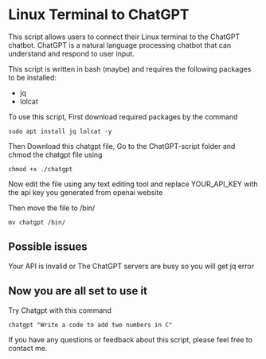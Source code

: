 # Linux Terminal to ChatGPT

This script allows users to connect their Linux terminal to the ChatGPT chatbot. ChatGPT is a natural language processing chatbot that can understand and respond to user input.

This script is written in bash (maybe) and requires the following packages to be installed:

- jq
- lolcat

To use this script, First download required packages by the command

```sudo apt install jq lolcat -y```

Then Download this chatgpt file, Go to the ChatGPT-script folder and chmod the chatgpt file using

```chmod +x ./chatgpt```

Now edit the file using any text editing tool and replace YOUR_API_KEY with the api key you generated from openai website

Then move the file to /bin/

```mv chatgpt /bin/```

## Possible issues

Your API is invalid or The ChatGPT servers are busy so you will get jq error 

## Now you are all set to use it

Try Chatgpt with this command 

```chatgpt "Write a code to add two numbers in C" ```

If you have any questions or feedback about this script, please feel free to contact me.
